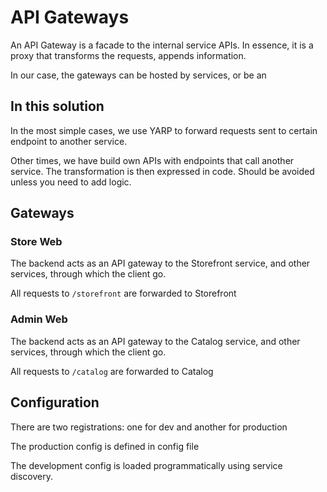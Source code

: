 # API Gateways

An API Gateway is a facade to the internal service APIs. In essence, it is a proxy that transforms the requests, appends information.

In our case, the gateways can be hosted by services, or be an 

## In this solution

In the most simple cases, we use YARP to forward requests sent to certain endpoint to another service.

Other times, we have build own APIs with endpoints that call another service. The transformation is then expressed in code. Should be avoided unless you need to add logic.

## Gateways

### Store Web

The backend acts as an API gateway to the Storefront service, and other services, through which the client go.

All requests to ``/storefront`` are forwarded to Storefront

### Admin Web

The backend acts as an API gateway to the Catalog service, and other services, through which the client go.

All requests to ``/catalog`` are forwarded to Catalog

## Configuration

There are two registrations: one for dev and another for production

The production config is defined in config file

The development config is loaded programmatically using service discovery.